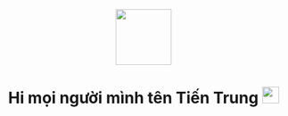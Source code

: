 
<div id="header" align="center">
  <img src="https://media.giphy.com/media/M9gbBd9nbDrOTu1Mqx/giphy.gif" width="100">
</div>
 <h1 align="center">
      Hi mọi người mình tên Tiến Trung
      <img
        src="https://media.giphy.com/media/hvRJCLFzcasrR4ia7z/giphy.gif"
        width="30px"
      />
</h1>
